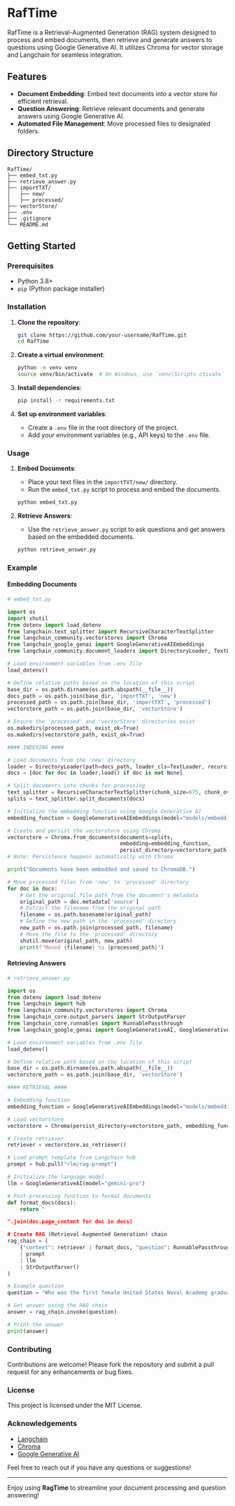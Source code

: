 
# RafTime

RafTime is a Retrieval-Augmented Generation (RAG) system designed to process and embed documents, then retrieve and generate answers to questions using Google Generative AI. It utilizes Chroma for vector storage and Langchain for seamless integration.

## Features

- **Document Embedding**: Embed text documents into a vector store for efficient retrieval.
- **Question Answering**: Retrieve relevant documents and generate answers using Google Generative AI.
- **Automated File Management**: Move processed files to designated folders.

## Directory Structure

```
RafTime/
├── embed_txt.py
├── retrieve_answer.py
├── importTXT/
│   ├── new/
│   ├── processed/
├── vectorStore/
├── .env
├── .gitignore
└── README.md
```

## Getting Started

### Prerequisites

- Python 3.8+
- `pip` (Python package installer)

### Installation

1. **Clone the repository**:
    ```bash
    git clone https://github.com/your-username/RafTime.git
    cd RafTime
    ```

2. **Create a virtual environment**:
    ```bash
    python -m venv venv
    source venv/bin/activate  # On Windows, use `venv\Scripts ctivate`
    ```

3. **Install dependencies**:
    ```bash
    pip install -r requirements.txt
    ```

4. **Set up environment variables**:
    - Create a `.env` file in the root directory of the project.
    - Add your environment variables (e.g., API keys) to the `.env` file.

### Usage

1. **Embed Documents**:
    - Place your text files in the `importTXT/new/` directory.
    - Run the `embed_txt.py` script to process and embed the documents.
    ```bash
    python embed_txt.py
    ```

2. **Retrieve Answers**:
    - Use the `retrieve_answer.py` script to ask questions and get answers based on the embedded documents.
    ```bash
    python retrieve_answer.py
    ```

### Example

#### Embedding Documents

```python
# embed_txt.py

import os
import shutil
from dotenv import load_dotenv
from langchain.text_splitter import RecursiveCharacterTextSplitter
from langchain_community.vectorstores import Chroma
from langchain_google_genai import GoogleGenerativeAIEmbeddings
from langchain_community.document_loaders import DirectoryLoader, TextLoader

# Load environment variables from .env file
load_dotenv()

# Define relative paths based on the location of this script
base_dir = os.path.dirname(os.path.abspath(__file__))
docs_path = os.path.join(base_dir, 'importTXT', 'new')
processed_path = os.path.join(base_dir, 'importTXT', 'processed')
vectorstore_path = os.path.join(base_dir, 'vectorStore')

# Ensure the 'processed' and 'vectorStore' directories exist
os.makedirs(processed_path, exist_ok=True)
os.makedirs(vectorstore_path, exist_ok=True)

#### INDEXING ####

# Load documents from the 'new' directory
loader = DirectoryLoader(path=docs_path, loader_cls=TextLoader, recursive=True)
docs = [doc for doc in loader.load() if doc is not None]

# Split documents into chunks for processing
text_splitter = RecursiveCharacterTextSplitter(chunk_size=675, chunk_overlap=200)
splits = text_splitter.split_documents(docs)

# Initialize the embedding function using Google Generative AI
embedding_function = GoogleGenerativeAIEmbeddings(model="models/embedding-001")

# Create and persist the vectorstore using Chroma
vectorstore = Chroma.from_documents(documents=splits, 
                                    embedding=embedding_function,
                                    persist_directory=vectorstore_path)
# Note: Persistence happens automatically with Chroma

print("Documents have been embedded and saved to ChromaDB.")

# Move processed files from 'new' to 'processed' directory
for doc in docs:
    # Get the original file path from the document's metadata
    original_path = doc.metadata['source']
    # Extract the filename from the original path
    filename = os.path.basename(original_path)
    # Define the new path in the 'processed' directory
    new_path = os.path.join(processed_path, filename)
    # Move the file to the 'processed' directory
    shutil.move(original_path, new_path)
    print(f"Moved {filename} to {processed_path}")
```

#### Retrieving Answers

```python
# retrieve_answer.py

import os
from dotenv import load_dotenv
from langchain import hub
from langchain_community.vectorstores import Chroma
from langchain_core.output_parsers import StrOutputParser
from langchain_core.runnables import RunnablePassthrough
from langchain_google_genai import GoogleGenerativeAI, GoogleGenerativeAIEmbeddings

# Load environment variables from .env file
load_dotenv()

# Define relative path based on the location of this script
base_dir = os.path.dirname(os.path.abspath(__file__))
vectorstore_path = os.path.join(base_dir, 'vectorStore')

#### RETRIEVAL ####

# Embedding function
embedding_function = GoogleGenerativeAIEmbeddings(model="models/embedding-001")

# Load vectorstore
vectorstore = Chroma(persist_directory=vectorstore_path, embedding_function=embedding_function)

# Create retriever
retriever = vectorstore.as_retriever()

# Load prompt template from Langchain hub
prompt = hub.pull("rlm/rag-prompt")

# Initialize the language model
llm = GoogleGenerativeAI(model="gemini-pro")

# Post-processing function to format documents
def format_docs(docs):
    return "

".join(doc.page_content for doc in docs)

# Create RAG (Retrieval-Augmented Generation) chain
rag_chain = (
    {"context": retriever | format_docs, "question": RunnablePassthrough()}
    | prompt
    | llm
    | StrOutputParser()
)

# Example question
question = "Who was the first female United States Naval Academy graduate to be promoted to the rank of admiral and where do I find more information on her?"

# Get answer using the RAG chain
answer = rag_chain.invoke(question)

# Print the answer
print(answer)
```

### Contributing

Contributions are welcome! Please fork the repository and submit a pull request for any enhancements or bug fixes.

### License

This project is licensed under the MIT License.

### Acknowledgements

- [Langchain](https://github.com/langchain-ai/langchain)
- [Chroma](https://github.com/chroma-core/chroma)
- [Google Generative AI](https://cloud.google.com/generative-ai)

Feel free to reach out if you have any questions or suggestions!

---

Enjoy using **RagTime** to streamline your document processing and question answering!
